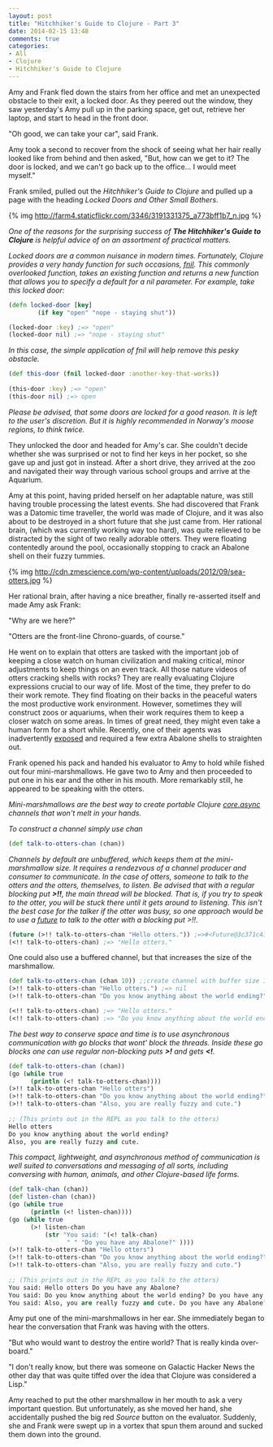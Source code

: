 ```yaml
---
layout: post
title: "Hitchhiker's Guide to Clojure - Part 3"
date: 2014-02-15 13:48
comments: true
categories:
- All
- Clojure
- Hitchhiker's Guide to Clojure
---
```


Amy and Frank fled down the stairs from her office and met an
unexpected obstacle to their exit, a locked door.  As
they peered out the window, they saw yesterday's Amy pull up in the
parking space, get out, retrieve her laptop, and start to head in
the front door.

"Oh good, we can take your car", said Frank.

Amy took a second to recover from the shock of seeing what her hair really
looked like from behind and then asked, "But, how can we get to it?
The door is locked, and we
can't go back up to the office... I would meet myself."

Frank smiled, pulled out the _Hitchhiker's Guide to Clojure_ and
pulled up a page with the heading _Locked Doors and Other Small
Bothers_.

{% img http://farm4.staticflickr.com/3346/3191331375_a773bff1b7_n.jpg %}



_One of the reasons for the surprising success of **The Hitchhiker's Guide
to Clojure** is helpful advice of on an assortment of practical
matters._

_Locked doors are a common nuisance in modern times.  Fortunately,
Clojure provides a very handy function for such occasions, [fnil](http://clojuredocs.org/clojure_core/1.2.0/clojure.core/fnil).
This commonly overlooked function, takes an existing function and
returns a new function that allows you to specify a default
for a nil parameter. For example, take this locked door:_


```clojure
(defn locked-door [key]
        (if key "open" "nope - staying shut"))

(locked-door :key) ;=> "open"
(locked-door nil) ;=> "nope - staying shut"
```

_In this case, the simple application of fnil will help remove this
pesky obstacle._

```clojure
(def this-door (fnil locked-door :another-key-that-works))
 
(this-door :key) ;=> "open"
(this-door nil) ;=> open
```

_Please be advised, that some doors are locked for a good reason. It
is left to the user's discretion. But it is highly recommended in Norway's
moose regions, to think twice._

They unlocked the door and headed for Amy's car.  She couldn't decide
whether she was surprised or not to find her keys in her pocket, so
she gave up and just got in instead.  After a short drive, they
arrived at the zoo and navigated their way through various
school groups and arrive at the Aquarium.

Amy at this point, having prided herself on her adaptable nature, was
still having trouble processing the latest events. She had
discovered that Frank was a Datomic time traveller,  the  world was
made of Clojure, and it was also about to be destroyed in a short
future that she just came from.  Her rational brain, (which was
currently working way too hard), was quite
relieved to be distracted by the sight of two really adorable otters.  They were floating
contentedly around the pool, occasionally stopping to crack an Abalone
shell on their fuzzy tummies.

{% img http://cdn.zmescience.com/wp-content/uploads/2012/09/sea-otters.jpg %}

Her rational brain, after having a nice breather, finally re-asserted
itself and made Amy ask Frank:

"Why are we here?"

"Otters are the front-line Chrono-guards, of course."

He went on to explain that otters are tasked with the important job of
keeping a close watch on human civilization and making critical, minor
adjustments to keep things on an even track.  All those nature videos
of otters cracking shells with rocks?  They are really evaluating
Clojure expressions crucial to our way of life. Most of the time, they
prefer to do their work remote.  They find floating on their backs in
the peaceful waters the most productive work environment.  However,
sometimes they will construct zoos or aquariums, when their work
requires them to keep a closer watch on some areas.  In times of great
need, they might even take a human form for a short while.  Recently,
one of their agents was inadvertently
[exposed](https://i.chzbgr.com/maxW500/6003866624/h0B1E03BF/) and
required a few extra Abalone shells to straighten out.

Frank opened his pack and handed his evaluator to Amy to hold
while fished out four mini-marshmallows.  He gave two to Amy and then
proceeded to put one in his ear and the other in his mouth.  More
remarkably still, he appeared to be speaking with the otters.

_Mini-marshmallows are the best way to create portable Clojure
[core.async](https://github.com/clojure/core.async) channels that
won't melt in your hands._

_To construct a channel simply use *chan*_

```clojure
(def talk-to-otters-chan (chan))
```

_Channels by default are unbuffered, which keeps them at the
mini-marshmallow size.  It requires a rendezvous of a channel producer
and consumer to communicate.  In the case of otters, someone to talk to
the otters and the otters, themselves, to listen. Be advised that with
a regular blocking put **>!!**, the main thread will be blocked.
That is, if you try to speak to the otter, you will be stuck there
until it gets around to listening. This isn't the best case for the talker if the
otter was busy, so one approach would be to use a
[future](http://clojuredocs.org/clojure_core/clojure.core/future) to
talk to the otter with a blocking put *>!!*._

```clojure
(future (>!! talk-to-otters-chan "Hello otters.")) ;=>#<Future@3c371c41: :pending>
(<!! talk-to-otters-chan) ;=> "Hello otters."
```

One could also use a buffered channel, but that increases the size of
the marshmallow.

```clojure
(def talk-to-otters-chan (chan 10)) ;;create channel with buffer size 10
(>!! talk-to-otters-chan "Hello otters.") ;=> nil
(>!! talk-to-otters-chan "Do you know anything about the world ending?") ;=> nil

(<!! talk-to-otters-chan) ;=> "Hello otters."
(<!! talk-to-otters-chan) ;=> "Do you know anything about the world ending?"
```

_The best way to conserve space and time is to use asynchronous
communication with *go* blocks that wont' block the threads. Inside
these go blocks one can use regular non-blocking puts **>!** and gets
**<!**._

```clojure
(def talk-to-otters-chan (chan))
(go (while true
      (println (<! talk-to-otters-chan))))
(>!! talk-to-otters-chan "Hello otters")
(>!! talk-to-otters-chan "Do you know anything about the world ending?")
(>!! talk-to-otters-chan "Also, you are really fuzzy and cute.")
 
;; (This prints out in the REPL as you talk to the otters)
Hello otters
Do you know anything about the world ending?
Also, you are really fuzzy and cute.
```

_This compact, lightweight, and asynchronous method of communication is
well suited to conversations and messaging of all sorts, including
conversing with human, animals, and other Clojure-based life forms._

```clojure
(def talk-chan (chan))
(def listen-chan (chan))
(go (while true
      (println (<! listen-chan))))
(go (while true
      (>! listen-chan
          (str "You said: "(<! talk-chan)
                " " "Do you have any Abalone?" ))))
(>!! talk-to-otters-chan "Hello otters")
(>!! talk-to-otters-chan "Do you know anything about the world ending?")
(>!! talk-to-otters-chan "Also, you are really fuzzy and cute.")
 
;; (This prints out in the REPL as you talk to the otters)
You said: Hello otters Do you have any Abalone?
You said: Do you know anything about the world ending? Do you have any Abalone?
You said: Also, you are really fuzzy and cute. Do you have any Abalone?
```

Amy put one of the mini-marshmallows in her ear.  She immediately
began to hear the conversation that Frank was having with the otters.

"But who would want to destroy the entire world?  That is really kinda
over-board."

"I don't really know, but there was someone on Galactic Hacker News
the other day that was quite tiffed over the idea that Clojure was considered
a Lisp."

Amy reached to put the other marshmallow in her mouth to ask a very
important question.  But unfortunately, as she moved her hand, she
accidentally pushed the big red *Source* button on the evaluator.
Suddenly, she and Frank were swept up in a vortex that spun them
around and sucked them down into the ground.






